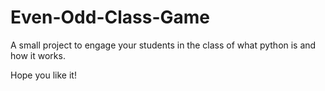 # Even-Odd-Class-Game

A small project to engage your students in the class of what python is and how it works.

Hope you like it!
